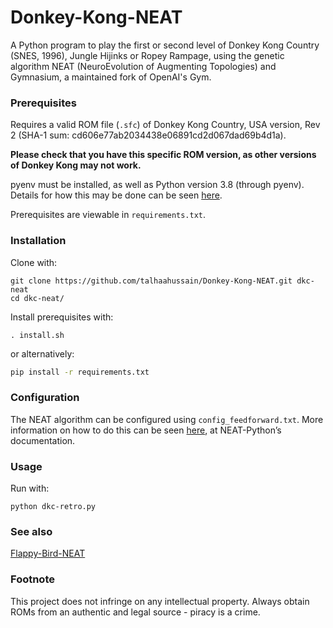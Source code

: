 # Donkey-Kong-NEAT
A Python program to play the first or second level of Donkey Kong Country (SNES, 1996), Jungle Hijinks or Ropey Rampage, using the genetic algorithm NEAT (NeuroEvolution of Augmenting Topologies) and Gymnasium, a maintained fork of OpenAI's Gym. 

### Prerequisites

Requires a valid ROM file (`.sfc`) of Donkey Kong Country, USA version, Rev 2 (SHA-1 sum: cd606e77ab2034438e06891cd2d067dad69b4d1a). 

**Please check that you have this specific ROM version, as other versions of Donkey Kong may not work.**

pyenv must be installed, as well as Python version 3.8 (through pyenv). Details for how this may be done can be seen [here](https://github.com/pyenv/pyenv).

Prerequisites are viewable in `requirements.txt`.

### Installation

Clone with:

```shell
git clone https://github.com/talhaahussain/Donkey-Kong-NEAT.git dkc-neat
cd dkc-neat/
```

Install prerequisites with:

```shell
. install.sh
```

or alternatively:

```bash
pip install -r requirements.txt
```

### Configuration

The NEAT algorithm can be configured using `config_feedforward.txt`. More information on how to do this can be seen [here](https://neat-python.readthedocs.io/en/latest/index.html), at NEAT-Python’s documentation.

### Usage

Run with:

```shell
python dkc-retro.py
```

### See also

[Flappy-Bird-NEAT](https://github.com/talhaahussain/Flappy-Bird-NEAT)

### Footnote

This project does not infringe on any intellectual property. Always obtain ROMs from an authentic and legal source - piracy is a crime.

